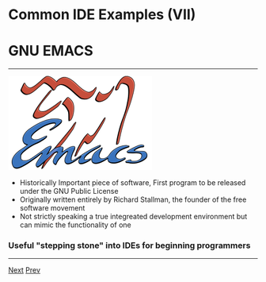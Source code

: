 # Common IDE Examples (VII)
# GNU EMACS
***

![Alt text](https://github.com/AustinCerny/CSCI582_Presentation2_IDEs/blob/master/emacs.png)
*  Historically Important piece of software, First program to be released under the GNU Public License
*  Originally written entirely by Richard Stallman, the founder of the free software movement
*  Not strictly speaking a true integreated development environment but can mimic the functionality of one

### Useful "stepping stone" into IDEs for beginning programmers

***

[Next](https://github.com/AustinCerny/CSCI582_Presentation2_IDEs/blob/master/slide15.md)
[Prev](https://github.com/AustinCerny/CSCI582_Presentation2_IDEs/blob/master/slide13.md)
